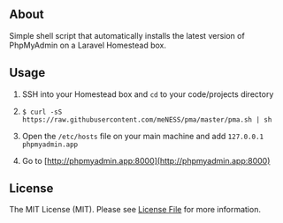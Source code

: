 ## About

Simple shell script that automatically installs the latest version of PhpMyAdmin
on a Laravel Homestead box.

## Usage

1. SSH into your Homestead box and `cd` to your code/projects directory

2. `$ curl -sS https://raw.githubusercontent.com/meNESS/pma/master/pma.sh | sh`

3. Open the `/etc/hosts` file on your main machine and add
```127.0.0.1  phpmyadmin.app```

4. Go to [http://phpmyadmin.app:8000](http://phpmyadmin.app:8000)

## License

The MIT License (MIT). Please see [License File](LICENSE.md) for more information.
